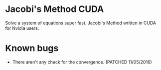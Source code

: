 # Jacobi's Method CUDA
Solve a system of equations super fast.
Jacobi's Method written in CUDA for Nvidia users.

# Known bugs
- There aren't any check for the convergence. (PATCHED 11/05/2016)
